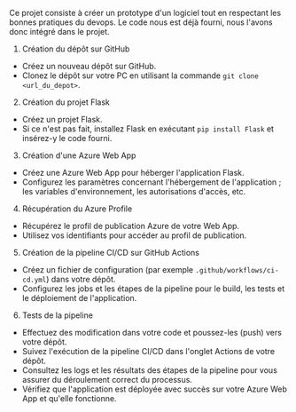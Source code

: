 Ce projet consiste à créer un prototype d'un logiciel tout en respectant les bonnes pratiques du devops. Le code nous est déjà fourni, nous l'avons donc intégré dans le projet.

1. Création du dépôt sur GitHub
- Créez un nouveau dépôt sur GitHub.
- Clonez le dépôt sur votre PC en utilisant la commande `git clone <url_du_depot>`.

2. Création du projet Flask
- Créez un projet Flask.
- Si ce n'est pas fait, installez Flask en exécutant `pip install Flask` et insérez-y le code fourni.

 3. Création d'une Azure Web App
- Créez une Azure Web App pour héberger l'application Flask.
- Configurez les paramètres concernant l'hébergement de l'application ; les variables d'environnement, les autorisations d'accès, etc.

 4. Récupération du Azure Profile
- Récupérez le profil de publication Azure de votre Web App.
- Utilisez vos identifiants pour accéder au profil de publication.

5. Création de la pipeline CI/CD sur GitHub Actions
- Créez un fichier de configuration (par exemple `.github/workflows/ci-cd.yml`) dans votre dépôt.
- Configurez les jobs et les étapes de la pipeline pour le build, les tests et le déploiement de l'application.

6. Tests de la pipeline
- Effectuez des modification dans votre code et poussez-les (push) vers votre dépôt.
- Suivez l'exécution de la pipeline CI/CD dans l'onglet Actions de votre dépôt.
- Consultez les logs et les résultats des étapes de la pipeline pour vous assurer du déroulement correct du processus.
- Vérifiez que l'application est déployée avec succès sur votre Azure Web App et qu'elle fonctionne.

